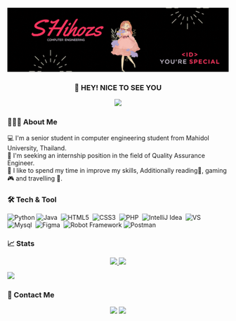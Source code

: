 [![Header](https://github.com/SHihozs/SHihozs/blob/main/Header.gif "Header")](https://github.com/SHihozs/)

### <p align="center">👋 HEY! NICE TO SEE YOU</p>

<!--Profile view--:)-->
<p align="center">
    <img src="https://komarev.com/ghpvc/?username=SHihozs&color=dc143c"/>
</p>

### 👨🏻‍💻 About Me

💻 I'm a senior student in computer engineering student from Mahidol University, Thailand.\
🌟 I'm seeking an internship position in the field of Quality Assurance Engineer.\
💖 I like to spend my time in improve my skills, Additionally reading📖, gaming🎮 and travelling 🧳.

### 🛠 Tech & Tool 

![Python](https://img.shields.io/static/v1?style=flat&message=Python&color=FF355E&logo=Python&logoColor=FFFFFF&label=Code)
![Java](https://img.shields.io/badge/Code-Java-FF355E?style=flat&logo=java&logoColor=white)&nbsp;
![HTML5](https://img.shields.io/badge/Code-HTML5-FF355E?style=flat&logo=html5&logoColor=white)&nbsp;
![CSS3](https://img.shields.io/badge/Code-CSS3-FF355E?style=flat&logo=css3&logoColor=white)&nbsp;
![PHP](https://img.shields.io/badge/Code-PHP-FF355E?style=flat&logo=php&logoColor=white)&nbsp;
![IntelliJ Idea](https://img.shields.io/badge/IDE-IntelliJIDEA-AcidLime.svg?style=flat&logo=intellij-idea&logoColor=white)&nbsp;
![VS](https://img.shields.io/badge/IDE-Visual_Studio_Code-AcidLime?style=flat&logo=visual%20studio%20code&logoColor=white)&nbsp;
![Mysql](https://img.shields.io/badge/Database-MySQL-FEF44E?style=flat&logo=mysql&logoColor=white)&nbsp;
![Figma](https://img.shields.io/badge/Design-Figma-543DE0?style=flat&logo=figma&logoColor=white)&nbsp;
![Robot Framework](https://img.shields.io/static/v1??style=flat&message=Robot+Framework&color=1C9AD6&logo=Robot+Framework&logoColor=FFFFFF&label=Framework)
![Postman](https://img.shields.io/static/v1??style=flate&message=Postman&color=FF6C37&logo=Postman&logoColor=FFFFFF&label=Tool)

### 📈 Stats

<p align="center">
<a href="https://github.com/SHihozs">
  <img height="180em" src="https://github-readme-stats.vercel.app/api?username=SHihozs&show_icons=true&theme=radical"/>
  <img height="180em" src="https://github-readme-stats.vercel.app/api/top-langs/?username=SHihozs&theme=radical&layout=compact&langs_count=8"/>
</a>
</p>

<!--Line--:)-->
<img src="https://user-images.githubusercontent.com/73097560/115834477-dbab4500-a447-11eb-908a-139a6edaec5c.gif">

### 🤝 Contact Me

<p align="center">
<a href="mailto:ws.yanisa@gmail.com"><img src="https://img.shields.io/badge/-ws.yanisa@gmail.com-D14836?style=flat&logo=Gmail&logoColor=white"/></a>
<a href="https://www.linkedin.com/in/SHihoz/"><img src="https://img.shields.io/badge/Yanisa-Suphatsathienkul-blue?style=flat&logo=Linkedin&logoColor=white"/></a>
<!--<a href="https://shihozz.wixsite.com/shihoz"><img src="https://img.shields.io/badge/SHihoz-000?style=flat&logo=wix&logoColor=white"/></a>-->
</p>
